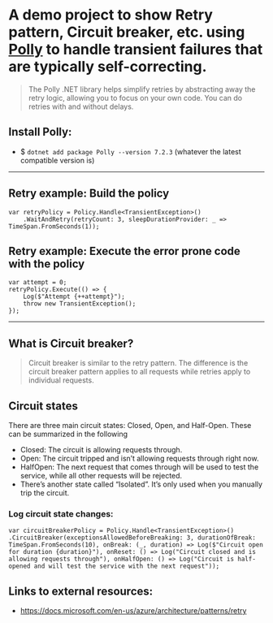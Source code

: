 # A demo project to show Retry pattern, Circuit breaker, etc. using [Polly](https://github.com/App-vNext/Polly) to handle transient failures that are typically self-correcting.

>The Polly .NET library helps simplify retries by abstracting away the retry logic, allowing you to focus on your own code. You can do retries with and without delays.

## Install Polly:
- $ `dotnet add package Polly --version 7.2.3` (whatever the latest compatible version is)
---
## Retry example: Build the policy
```
var retryPolicy = Policy.Handle<TransientException>()
	.WaitAndRetry(retryCount: 3, sleepDurationProvider: _ => TimeSpan.FromSeconds(1));
```

## Retry example: Execute the error prone code with the policy
```
var attempt = 0;
retryPolicy.Execute(() => {
	Log($"Attempt {++attempt}");
	throw new TransientException();
});
```
---

## What is Circuit breaker?
>Circuit breaker is similar to the retry pattern. The difference is the circuit breaker pattern applies to all requests while retries apply to individual requests.

## Circuit states
There are three main circuit states: Closed, Open, and Half-Open. These can be summarized in the following

- Closed: The circuit is allowing requests through.
- Open: The circuit tripped and isn’t allowing requests through right now.
- HalfOpen: The next request that comes through will be used to test the service, while all other requests will be rejected.
- There’s another state called “Isolated”. It’s only used when you manually trip the circuit.

### Log circuit state changes:
`var circuitBreakerPolicy = Policy.Handle<TransientException>()
	.CircuitBreaker(exceptionsAllowedBeforeBreaking: 3, durationOfBreak: TimeSpan.FromSeconds(10),
		onBreak: (_, duration) => Log($"Circuit open for duration {duration}"),
		onReset: () => Log("Circuit closed and is allowing requests through"),
		onHalfOpen: () => Log("Circuit is half-opened and will test the service with the next request"));`

## Links to external resources:
- https://docs.microsoft.com/en-us/azure/architecture/patterns/retry